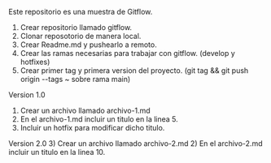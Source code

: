 Este repositorio es una muestra de Gitflow.

1) Crear repositorio llamado gitflow.
2) Clonar reposotorio de manera local.
3) Crear Readme.md y pushearlo a remoto.
4) Crear las ramas necesarias para trabajar con gitflow. (develop y hotfixes)
5) Crear primer tag y primera version del proyecto. (git tag && git push origin --tags ~ sobre rama main)

Version 1.0
1) Crear un archivo llamado archivo-1.md
2) En el archivo-1.md incluir un titulo en la linea 5.
3) Incluir un hotfix para modificar dicho titulo.

Version 2.0
3) Crear un archivo llamado archivo-2.md
2) En el archivo-2.md incluir un titulo en la linea 10.